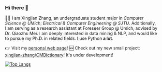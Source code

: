 ### Hi there 👋

🏄‍♂️ I am Xingjian Zhang, an undergraduate student major in _Computer Science @ UMich_; _Electrical & Computer Engineering @ SJTU_. Additionally, I am serving as a research assistant at Foreseer Group @ Umich, advised by Dr. Qiaozhu Mei. I am deeply interested in data mining & NLP, and would like to pursue my Ph.D. in related fields. I use Python **a lot**.

👉 Visit my [personal web page](https://xingjian-zhang.github.io/about/)!
🆕 Check out my new small project: [xingjian-zhang/CMDictionary](https://github.com/xingjian-zhang/CMDictionary)! It's under development!

[![Top Langs](https://github-readme-stats.vercel.app/api/top-langs/?username=xingjian-zhang&theme=dracula&layout=compact)](https://github.com/anuraghazra/github-readme-stats)
